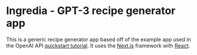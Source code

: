 # Ingredia - GPT-3 recipe generator app

This is a generic recipe generator app based off of the example app used in the OpenAI API [quickstart tutorial](https://beta.openai.com/docs/quickstart). It uses the [Next.js](https://nextjs.org/) framework with [React](https://reactjs.org/). 


